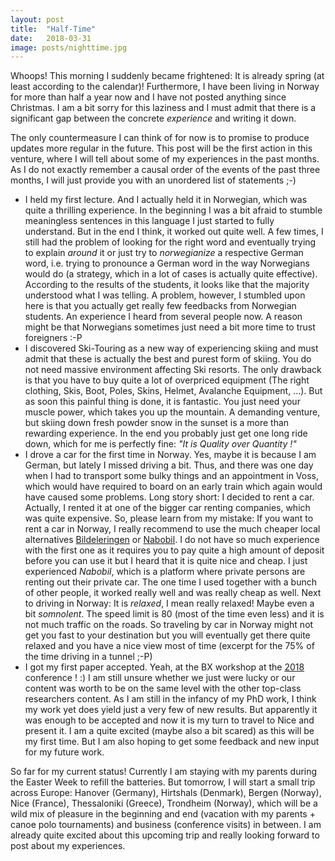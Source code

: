 ```yaml
---
layout: post
title:  "Half-Time"
date:   2018-03-31
image: posts/nighttime.jpg
---
```


Whoops! This morning I suddenly became frightened: It is already spring (at least according to the calendar)!
Furthermore, I have been living in Norway for more than half a year now and I have not posted anything since Christmas.
I am a bit sorry for this laziness and I must admit that there is a significant gap between the concrete _experience_ and writing it down. 

The only countermeasure I can think of for now is to promise to produce updates more regular in the future.
This post will be the first action in this venture, where I will tell about some of my experiences in the past months.
As I do not exactly remember a causal order of the events of the past three months, I will just provide you with an unordered list of statements ;-)

- I held my first lecture. And I actually held it in Norwegian, which was quite a thrilling experience. In the beginning I was a bit afraid to stumble meaningless sentences in this language I just started to fully understand. But in the end I think, it worked out quite well. A few times, I still had the problem of looking for the right word and eventually trying to explain _around_ it or just try to _norwegianize_ a respective German word, i.e. trying to pronounce a German word in the way Norwegians would do (a strategy, which in a lot of cases is actually quite effective).
According to the results of the students, it looks like that the majority understood what I was telling. A problem, however, I stumbled upon here is that you actually get really few feedbacks from Norwegian students.
An experience I heard from several people now.
A reason might be that Norwegians sometimes just need a bit more time to trust foreigners :-P
- I discovered Ski-Touring as a new way of experiencing skiing and must admit that these is actually the best and purest form of skiing. You do not need massive environment affecting Ski resorts. The only drawback is that you have to buy quite a lot of overpriced equipment (The right clothing, Skis, Boot, Poles, Skins, Helmet, Avalanche Equipment, ...). But as soon this painful thing is done, it is fantastic. You just need your muscle power, which takes you up the mountain. A demanding venture, but skiing down fresh powder snow in the sunset is a more than rewarding experience. In the end you probably just get one long ride down, which for me is perfectly fine: _"It is Quality over Quantity !"_
- I drove a car for the first time in Norway. Yes, maybe it is because I am German, but lately I missed driving a bit. Thus, and there was one day when I had to transport some bulky things and an appointment in Voss, which would have required to board on an early train which again would have caused some problems. Long story short: I decided to rent a car. Actually, I rented it at one of the bigger car renting companies, which was quite expensive. So, please learn from my mistake: If you want to rent a car in Norway, I really recommend to use the much cheaper local alternatives [Bildeleringen](https://bildeleringen.no/en/) or [Nabobil](https://nabobil.no/). I do not have so much experience with the first one as it requires you to pay quite a high amount of deposit before you can use it but I heard that it is quite nice and cheap. I just experienced _Nabobil_, which is a platform where private persons are renting out their private car. The one time I used together with a bunch of other people, it worked really well and was really cheap as well. Next to driving in Norway: It is _relaxed_, I mean really relaxed! Maybe even a bit _somnolent_. The speed limit is 80 (most of the time even less) and it is not much traffic on the roads. So traveling by car in Norway might not get you fast to your destination but you will eventually get there quite relaxed and you have a nice view most of time (excerpt for the 75% of the time driving in a tunnel ;-P)
- I got my first paper accepted. Yeah, at the BX workshop at the [<Programming> 2018](https://2018.programming-conference.org/home) conference ! :) I am still unsure whether we just were lucky or our content was worth to be on the same level with the other top-class researchers content. As I am still in the infancy of my PhD work, I think my work yet does yield just a very few of new results. But apparently it was enough to be accepted and now it is my turn to travel to Nice and present it. I am a quite excited (maybe also a bit scared) as this will be my first time. But I am also hoping to get some feedback and new input for my future work.

So far for my current status! Currently I am staying with my parents during the Easter Week to refill the batteries. 
But tomorrow, I will start a small trip across Europe:
Hanover (Germany), Hirtshals (Denmark), Bergen (Norway), Nice (France), Thessaloniki (Greece), Trondheim (Norway), which will be a wild mix of pleasure in the beginning and end (vacation with my parents + canoe polo tournaments) and business (conference visits) in between.
I am already quite excited about this upcoming trip and really looking forward to post about my experiences.
